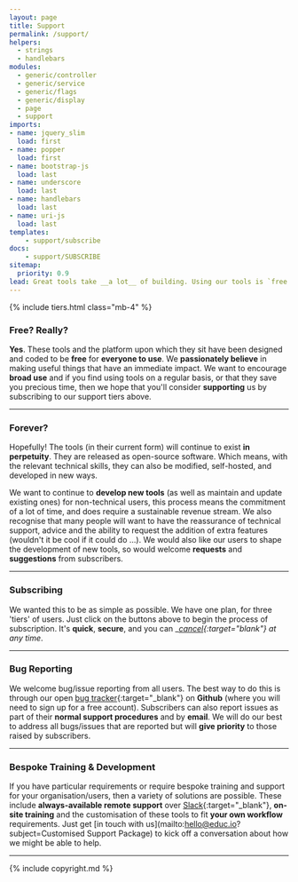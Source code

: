 ```yaml
---
layout: page
title: Support
permalink: /support/
helpers:
  - strings
  - handlebars
modules:
  - generic/controller
  - generic/service
  - generic/flags
  - generic/display
  - page
  - support
imports:
- name: jquery_slim
  load: first
- name: popper
  load: first
- name: bootstrap-js
  load: last
- name: underscore
  load: last
- name: handlebars
  load: last
- name: uri-js
  load: last
templates:
    - support/subscribe
docs:
    - support/SUBSCRIBE
sitemap:
  priority: 0.9
lead: Great tools take __a lot__ of building. Using our tools is `free for everyone`, but we would encourage anyone who finds them __really useful__, or who wants __amazing support__ or a voice in their __future development__ to subscribe below.
---
```


{% include tiers.html class="mb-4" %}

### Free? Really?
__Yes__. These tools and the platform upon which they sit have been designed and coded to be __free__ for __everyone to use__. We __passionately believe__ in making useful things that have an immediate impact. We want to encourage __broad use__ and if you find using tools on a regular basis, or that they save you precious time, then we hope that you'll consider __supporting__ us by subscribing to our support tiers above.

- - -

### Forever?
Hopefully! The tools (in their current form) will continue to exist __in perpetuity__. They are released as open-source software. Which means, with the relevant technical skills, they can also be modified, self-hosted, and developed in new ways.

We want to continue to __develop new tools__ (as well as maintain and update existing ones) for non-technical users, this process means the commitment of a lot of time, and does require a sustainable revenue stream. We also recognise that many people will want to have the reassurance of technical support, advice and the ability to request the addition of extra features (wouldn't it be cool if it could do ...). We would also like our users to shape the development of new tools, so would welcome __requests__ and __suggestions__ from subscribers.

- - -

### Subscribing
We wanted this to be as simple as possible. We have one plan, for three 'tiers' of users. Just click on the buttons above to begin the process of subscription. It's __quick__, __secure__, and you can __[cancel]({{site.app.unsubscribe}}){:target="_blank"} at any time__.

- - -

### Bug Reporting
We welcome bug/issue reporting from all users. The best way to do this is through our open [bug tracker](https://github.com/Educ-IO/educ-io.github.io/issues/new){:target="_blank"} on __Github__ (where you will need to sign up for a free account). Subscribers can also report issues as part of their __normal support procedures__ and by __email__. We will do our best to address all bugs/issues that are reported but will __give priority__ to those raised by subscribers.

- - -

### Bespoke Training & Development
If you have particular requirements or require bespoke training and support for your organisation/users, then a variety of solutions are possible. These include __always-available remote support__ over [Slack](https://slack.com/features){:target="_blank"}, __on-site training__ and the customisation of these tools to fit __your own workflow__ requirements. Just get [in touch with us](mailto:hello@educ.io?subject=Customised Support Package) to kick off a conversation about how we might be able to help.

- - -

{% include copyright.md %}